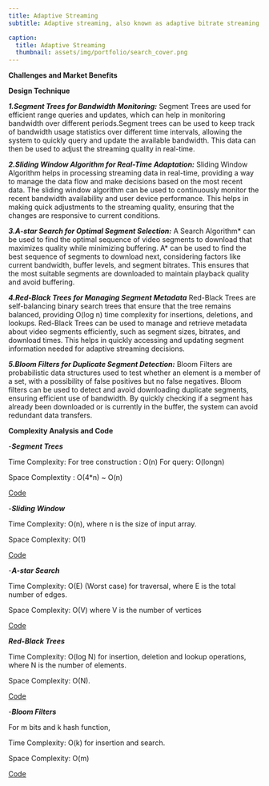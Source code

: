 ```yaml
---
title: Adaptive Streaming
subtitle: Adaptive streaming, also known as adaptive bitrate streaming (ABR), is a technique used to deliver video content over the internet in a way that adjusts the quality of the video in real-time based on the user's network conditions and device capabilities. This ensures smooth playback with minimal buffering, even under fluctuating bandwidth conditions.

caption:
  title: Adaptive Streaming
  thumbnail: assets/img/portfolio/search_cover.png
---
```

**Challenges and Market Benefits**

**Design Technique**

_**1.Segment Trees for Bandwidth Monitoring:**_
Segment Trees are used for efficient range queries and updates, which can help in monitoring bandwidth over different periods.Segment trees can be used to keep track of bandwidth usage statistics over different time intervals, allowing the system to quickly query and update the available bandwidth. This data can then be used to adjust the streaming quality in real-time.

_**2.Sliding Window Algorithm for Real-Time Adaptation:**_
Sliding Window Algorithm helps in processing streaming data in real-time, providing a way to manage the data flow and make decisions based on the most recent data.
The sliding window algorithm can be used to continuously monitor the recent bandwidth availability and user device performance. This helps in making quick adjustments to the streaming quality, ensuring that the changes are responsive to current conditions.

_**3.A-star Search for Optimal Segment Selection:**_
A Search Algorithm* can be used to find the optimal sequence of video segments to download that maximizes quality while minimizing buffering.
A* can be used to find the best sequence of segments to download next, considering factors like current bandwidth, buffer levels, and segment bitrates. This ensures that the most suitable segments are downloaded to maintain playback quality and avoid buffering.

_**4.Red-Black Trees for Managing Segment Metadata**_
Red-Black Trees are self-balancing binary search trees that ensure that the tree remains balanced, providing O(log n) time complexity for insertions, deletions, and lookups.
Red-Black Trees can be used to manage and retrieve metadata about video segments efficiently, such as segment sizes, bitrates, and download times. This helps in quickly accessing and updating segment information needed for adaptive streaming decisions.

_**5.Bloom Filters for Duplicate Segment Detection:**_
Bloom Filters are probabilistic data structures used to test whether an element is a member of a set, with a possibility of false positives but no false negatives.
Bloom filters can be used to detect and avoid downloading duplicate segments, ensuring efficient use of bandwidth. By quickly checking if a segment has already been downloaded or is currently in the buffer, the system can avoid redundant data transfers.


**Complexity Analysis and Code**

-**_Segment Trees_**

Time Complexity: For tree construction : O(n) For query: O(longn)

Space Complextity : O(4*n) ~ O(n)

[Code](https://github.com/PAI-SHREYA/DSA/blob/main/Trees/03_Minimum_Segment.cpp)

-**_Sliding Window_**

Time Complexity: O(n), where n is the size of input array.

Space Complexity: O(1)

[Code](https://github.com/PAI-SHREYA/DSA/blob/main/sliding.cpp)

-_**A-star Search**_

Time Complexity: O(E) (Worst case) for traversal, where E is the total number of edges.

Space Complexity: O(V) where V is the number of vertices

[Code](https://github.com/PAI-SHREYA/DSA/blob/main/Graph%20Traversal/A*-search.cpp)

_**Red-Black Trees**_

Time Complexity: O(log N) for insertion, deletion and lookup operations, where N is the number of elements.

Space Complexity: O(N).

[Code](https://github.com/PAI-SHREYA/DSA/blob/main/Trees/Red-Black-Tee.cpp)

-_**Bloom Filters**_

For m bits and k hash function,

Time Complexity: O(k) for insertion and search.

Space Complexity: O(m)

[Code](https://github.com/PAI-SHREYA/DSA/blob/main/Bloom.cpp)




